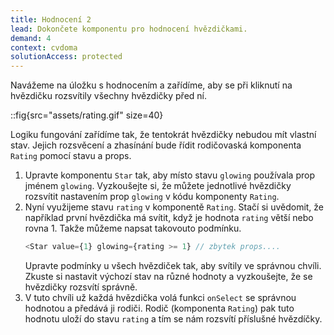 ```yaml
---
title: Hodnocení 2
lead: Dokončete komponentu pro hodnocení hvězdičkami.
demand: 4
context: cvdoma
solutionAccess: protected
---
```


Navážeme na úložku s hodnocením a zařídíme, aby se při kliknutí na hvězdičku rozsvítily všechny hvězdičky před ní.

::fig{src="assets/rating.gif" size=40}

Logiku fungování zařídíme tak, že tentokrát hvězdičky nebudou mít vlastní stav. Jejich rozsvěcení a zhasínání bude řídit rodičovaská komponenta `Rating` pomocí stavu a props.

1. Upravte komponentu `Star` tak, aby místo stavu `glowing` používala prop jménem `glowing`. Vyzkoušejte si, že můžete jednotlivé hvězdičky rozsvítit nastavením prop `glowing` v kódu komponenty `Rating`.
1. Nyní využijeme stavu `rating` v komponentě `Rating`. Stačí si uvědomit, že například první hvězdička má svítit, když je hodnota `rating` větší nebo rovna 1. Takže můžeme napsat takovouto podmínku.
   ```js
   <Star value={1} glowing={rating >= 1} // zbytek props....
   ```
   Upravte podmínky u všech hvězdiček tak, aby svítily ve správnou chvíli. Zkuste si nastavit výchozí stav na různé hodnoty a vyzkoušejte, že se hvězdičky rozsvítí správně.
1. V tuto chvíli už každá hvězdička volá funkci `onSelect` se správnou hodnotou a předává ji rodiči. Rodič (komponenta `Rating`) pak tuto hodnotu uloží do stavu `rating` a tím se nám rozsvítí příslušné hvězdíčky.
